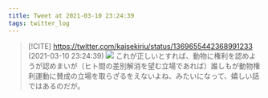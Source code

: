 ```yaml
---
title: Tweet at 2021-03-10 23:24:39
tags: twitter_log
---
```


> [!CITE] https://twitter.com/kaisekiriu/status/1369655442368991233 (2021-03-10 23:24:39)
> ![](https://twitter.com/kaisekiriu/status/1369655442368991233)
> これが正しいとすれば、動物に権利を認めようが認めまいが（ヒト間の差別解消を望む立場であれば）誰しもが動物権利運動に賛成の立場を取らざるをえないよね、みたいになって、嬉しい話ではあるのだが。
